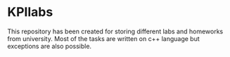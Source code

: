 # KPIlabs
This repository has been created for storing different labs and homeworks from university.
Most of the tasks are written on c++ language but exceptions are also possible.
